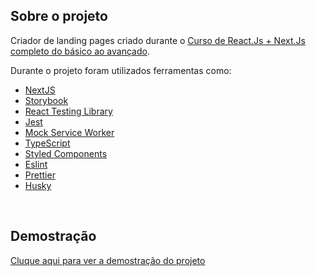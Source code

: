 ## Sobre o projeto
Criador de landing pages criado durante o <a href="https://www.udemy.com/course/curso-de-reactjs-nextjs-completo-do-basico-ao-avancado" target="_blank">Curso de React.Js + Next.Js completo do básico ao avançado</a>.

Durante o projeto foram utilizados ferramentas como:
- [NextJS](https://nextjs.org/)
- [Storybook](https://storybook.js.org/)
- [React Testing Library](https://testing-library.com/docs/react-testing-library/intro) 
- [Jest](https://jestjs.io/)
- [Mock Service Worker](https://mswjs.io/)
- [TypeScript](https://www.typescriptlang.org/)
- [Styled Components](https://styled-components.com/)
- [Eslint](https://eslint.org/)
- [Prettier](https://prettier.io/)
- [Husky](https://github.com/typicode/husky)
<br />

## Demostração
<a href="https://gracious-gates-c675b9.netlify.app/">Cluque aqui para ver a demostração do projeto</a>
